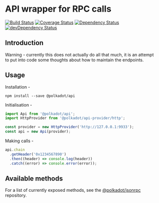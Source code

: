 # API wrapper for RPC calls

[![Build Status](https://travis-ci.org/polkadot-js/api.svg?branch=master)](https://travis-ci.org/polkadot-js/api)
[![Coverage Status](https://coveralls.io/repos/github/polkadot-js/api/badge.svg?branch=master)](https://coveralls.io/github/polkadot-js/api?branch=master)
[![Dependency Status](https://david-dm.org/polkadot-js/api.svg)](https://david-dm.org/polkadot-js/api)
[![devDependency Status](https://david-dm.org/polkadot-js/api/dev-status.svg)](https://david-dm.org/polkadot-js/api#info=devDependencies)

## Introduction

Warning - currently this does not actually do all that much, it is an attempt to put into code some thoughts about how to maintain the endpoints.

## Usage

Installation -

```
npm install --save @polkadot/api
```

Initialisation -

```js
import Api from '@polkadot/api';
import HttpProvider from '@polkadot/api-provider/http';

const provider = new HttpProvider('http://127.0.0.1:9933');
const api = new Api(provider);
```

Making calls -

```js
api.chain
  .getHeader('0x1234567890')
  .then((header) => console.log(header))
  .catch((error) => console.error(error));
```

## Available methods

For a list of currently exposed methods, see the [@polkadot/jsonrpc](https://github.com/polkadot-js/jsonrpc#readme) repository.
